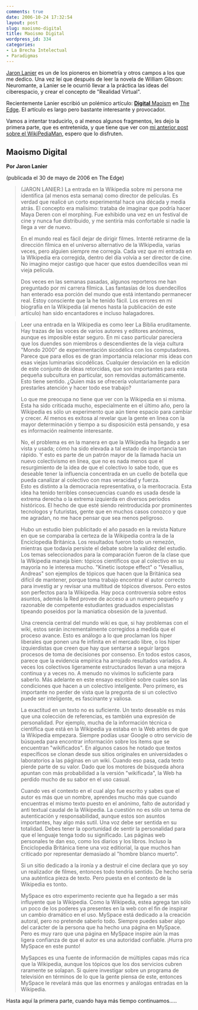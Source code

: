 ```yaml
---
comments: true
date: 2006-10-24 17:32:54
layout: post
slug: maoismo-digital
title: Maoismo Digital
wordpress_id: 334
categories:
- La Brecha Intelectual
- Paradigmas
---
```


[Jaron Lanier](http://www.jaronlanier.com/general.html) es un de los pioneros en biometría y otros campos a los que me dedico. Una vez leí que después de leer la novela de William Gibson: Neuromante, a Lanier se le ocurrió llevar a la práctica las ideas del ciberespacio, y crear el concepto de "Realidad Virtual".

Recientemente Lanier escribió un polémico artículo: [**Digital** Maoism](http://www.edge.org/discourse/digital_maoism.html) en [The Edge](http://www.edge.org/). El artículo es largo pero bastante interesante y provocador.

Vamos a intentar traducirlo, o al menos algunos fragmentos, les dejo la primera parte, que es entretenida, y que tiene que ver con [mi anterior post sobre el WikiPediaMan](http://www.lnds.net/2006/10/wikipediaman_o_el_surgimiento_del_nuevo.html), espero que lo disfruten.

## **Maoismo** **Digital**

**Por Jaron Lanier**

(publicada el 30 de mayo de 2006 en The Edge)

> (JARON LANIER:) La entrada en la Wikipedia sobre mi persona me identifica (al menos esta semana) como director de películas. Es verdad que realicé un corto experimental hace una década y media atrás. El concepto era malisimo: trataba de imaginar que podría hacer Maya Deren con el morphing. Fue exhibido una vez en un festival de cine y nunca fue distribuido, y me sentiría más confortable si nadie la llega a ver de nuevo.
> 
> En el mundo real es fácil dejar de dirigir filmes. Intenté retirarme de la dirección fílmica en el universo alternativo de la WIkipedia, varias veces, pero alguien siempre me corregía. Cada vez que mi entrada en la WIkipedia era corregida, dentro del día volvía a ser director de cine. No imagino mejor castigo que hacer que estos duendecillos vean mi vieja película.
> 
> Dos veces en las semanas pasadas, algunos reporteros me han preguntado por mi carrera fílmica. Las fantasías de los duendecillos han enterado esa porción del mundo que está intentando permanecer real. Estoy consciente que la he tenido fácil. Los errores en mi biografía en la Wikipedia (al menos hasta la publicación de este artículo) han sido encantadores e incluso halagadores.  


> Leer una entrada en la Wikipedia es como leer La Biblia eruditamente. Hay trazas de las voces de varios autores y editores anónimos, aunque es imposible estar seguro. En mi caso particular pareciera que los duendes son miembros o descendientes de la vieja cultura "Mondo 2000" de experimentación sicodélica con los computadores. Parece que para ellos es de gran importancia relacionar mis ideas con esas viejas luminarias sicodélicas. Cualquier desviación en la edición de este conjunto de ideas retorcidas, que son importantes para esta pequeña subcultura en particular, son removidas automáticamente. Esto tiene sentido. ¿Quien más se ofrecería voluntariamente para prestarles atención y hacer todo ese trabajo?
> 
> Lo que me preocupa no tiene que ver con la Wikipedia en si misma. Esta ha sido criticada mucho, especialmente en el último año, pero la Wikipedia es sólo un experimento que aún tiene espacio para cambiar y crecer. Al menos es exitosa al revelar que la gente en linea con la mayor determinación y tiempo a su disposición está pensando, y esa es información realmente interesante.
> 
> No, el problema es en la manera en que la WIkipedia ha llegado a ser vista y usada; cómo ha sido elevada a tal estado de importancia tan rápido. Y esto es parte de un patrón mayor de la llamada hacia un nuevo colectivismo en linea, que no es nada menos que el resurgimiento de la idea de que el colectivo lo sabe todo, que es deseable tener la influencia concentrada en un cuello de botella que pueda canalizar al colectivo con mas veracidad y fuerza.  
Esto es distinto a la democracia representativa, o la meritocracia. Esta idea ha tenido terribles consecuencias cuando es usada desde la extrema derecha o la extrema izquierda en diversos periodos históricos. El hecho de que esté siendo reintroducida por prominentes tecnologos y futuristas, gente que en muchos casos conozco y que me agradan, no me hace pensar que sea menos peligroso.
> 
> Hubo un estudio bien publicitado el año pasado en la revista Nature en que se comparaba la certeza de la Wikipedia contra la de la Enciclopedia Británica. Los resultados fueron todo un remezón, mientras que todavía persiste el debate sobre la validez del estudio. Los temas seleccionados para la comparación fueron de la clase que la WIkipedia maneja bien: tópicos científicos que al colectivo en su mayoría no le interesa mucho. "Kinetic isotope effect" o "Vesallius, Andreas" son ejemplos de tópicos que hacen que la Británica sea difícil de mantener, porque toma trabajo encontrar el autor correcto para investig
ar y revisar una multitud de tópicos diversos. Pero estos son perfectos para la Wikipedia. Hay poca controversia sobre estos asuntos, además la Red provee de acceso a un numero pequeño y razonable de competente estudiantes graduados especialistas tipeando poseidos por la maniatica obsesión de la juventud.
> 
> Una creencia central del mundo wiki es que, si hay problemas con el wiki, estos serán incrementalmente corregidos a medida que el proceso avance. Esto es análogo a lo que proclaman los hiper liberales que ponen una fe infinita en el mercado libre, o los hiper izquierdistas que creen que hay que sentarse a seguir largos procesos de toma de decisiones por consenso. En todos estos casos, parece que la evidencia empírica ha arrojado resultados variados. A veces los colectivos ligeramente estructurados llevan a una mejora continua y a veces no. A menudo no vivimos lo suficiente para saberlo. Más adelante en este ensayo escribiré sobre cuales son las condiciones que hacen a un colectivo inteligente. Pero primero, es importante no perder de vista que la pregunta de si un colectivo puede ser inteligente, es fascinante y valiosa.
> 
> La exactitud en un texto no es suficiente. Un texto deseable es más que una colección de referencias, es también una expresión de personalidad. Por ejemplo, mucha de la información técnica o científica que está en la Wikipedia ya estaba en la Web antes de que la Wikipedia empezara. Siempre podías usar Google o otro servicio de búsqueda para encontrar información sobre los items que se encuentran "wikificados". En algunos casos he notado que textos específicos se clonan desde sus sitios originales en universidades o laboratorios a las páginas en un wiki. Cuando eso pasa, cada texto pierde parte de su valor. Dado que los motores de búsqueda ahora apuntan con más probabilidad a la versión "wikificada", la Web ha perdido mucho de su sabor en el uso casual.
> 
> Cuando ves el contexto en el cual algo fue escrito y sabes que el autor es más que un nombre, aprendes mucho más que cuando encuentras el mismo texto puesto en el anónimo, falto de autoridad y anti textual caudal de la Wikipedia. La cuestión no es sólo un tema de autenticación y responsabilidad, aunque estos son asuntos importantes, hay algo más sutil. Una voz debe ser sentida en su totalidad. Debes tener la oportunidad de sentir la personalidad para que el lenguaje tenga todo su significado. Las páginas web personales te dan eso, como los diarios y los libros. Incluso la Enciclopedia Británica tiene una voz editiorial, la que muchos han criticado por representar demasiado al "hombre blanco muerto".
> 
> Si un sitio dedicado a la ironía y a destruir el cine declara que yo soy un realizador de filmes, entonces todo tendría sentido. De hecho sería una auténtica pieza de texto. Pero puesta en el contexto de la Wikipedia es tonto.
> 
> MySpace es otro experimento reciente que ha llegado a ser más influyente que la Wikipedia. Como la Wikipedia, estea agrega tan sólo un poco de los poderes ya presentes en la web con el fin de inspirar un cambio dramático en el uso. MySpace está dedicado a la creación autoral, pero no pretende saberlo todo. Siempre puedes saber algo del carácter de la persona que ha hecho una página en MySpace. Pero es muy raro que una página en MySpace inspire aún la mas ligera confianza de que el autor es una autoridad confiable. ¡Hurra pro MySpace en este punto!
> 
> MySapces es una fuente de información de múltiples capas más rica que la Wikipedia, aunque los tópicos que los dos servicios cubren raramente se solapan. Si quiere investigar sobre un programa de televisión en términos de lo que la gente piensa de este, entonces MySpace le revelará más que las enormes y análogas entradas en la Wikipedia.  


Hasta aquí la primera parte, cuando haya más tiempo continuamos.....



